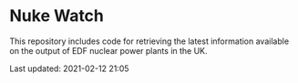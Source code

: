 # Nuke Watch

This repository includes code for retrieving the latest information available on the output of EDF nuclear power plants in the UK.

Last updated: 2021-02-12 21:05